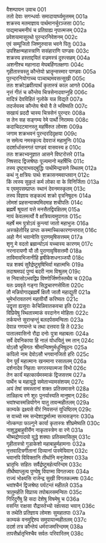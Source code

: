 वैशम्पायन उवाच	001  
ततो देवाः सगन्धर्वाः समादायार्घ्यमुत्तमम्	001a  
शक्रस्य मतमाज्ञाय पार्थमानर्चुरञ्जसा	001c  
पाद्यमाचमनीयं च प्रतिग्राह्य नृपात्मजम्	002a  
प्रवेशयामासुरथो पुरन्दरनिवेशनम्	002c  
एवं सम्पूजितो जिष्णुरुवास भवने पितुः	003a  
उपशिक्षन्महास्त्राणि ससंहाराणि पाण्डवः	003c  
शक्रस्य हस्ताद्दयितं वज्रमस्त्रं दुरुत्सहम्	004a  
अशनीश्च महानादा मेघबर्हिणलक्षणाः	004c  
गृहीतास्त्रस्तु कौन्तेयो भ्रातॄन्सस्मार पाण्डवः	005a  
पुरन्दरनियोगाच्च पञ्चाब्दमवसत्सुखी	005c  
ततः शक्रोऽब्रवीत्पार्थं कृतास्त्रं काल आगते	006a  
नृत्तं गीतं च कौन्तेय चित्रसेनादवाप्नुहि	006c  
वादित्रं देवविहितं नृलोके यन्न विद्यते	007a  
तदर्जयस्व कौन्तेय श्रेयो वै ते भविष्यति	007c  
सखायं प्रददौ चास्य चित्रसेनं पुरन्दरः	008a  
स तेन सह सङ्गम्य रेमे पार्थो निरामयः	008c  
कदाचिदटमानस्तु महर्षिरुत लोमशः	009a  
जगाम शक्रभवनं पुरन्दरदिदृक्षया	009c  
स समेत्य नमस्कृत्य देवराजं महामुनिः	010a  
ददर्शार्धासनगतं पाण्डवं वासवस्य ह	010c  
ततः शक्राभ्यनुज्ञात आसने विष्टरोत्तरे	011a  
निषसाद द्विजश्रेष्ठः पूज्यमानो महर्षिभिः	011c  
तस्य दृष्ट्वाभवद्बुद्धिः पार्थमिन्द्रासने स्थितम्	012a  
कथं नु क्षत्रियः पार्थः शक्रासनमवाप्तवान्	012c  
किं त्वस्य सुकृतं कर्म लोका वा के विनिर्जिताः	013a  
य एवमुपसम्प्राप्तः स्थानं देवनमस्कृतम्	013c  
तस्य विज्ञाय सङ्कल्पं शक्रो वृत्रनिषूदनः	014a  
लोमशं प्रहसन्वाक्यमिदमाह शचीपतिः	014c  
ब्रह्मर्षे श्रूयतां यत्ते मनसैतद्विवक्षितम्	015a  
नायं केवलमर्त्यो वै क्षत्रियत्वमुपागतः	015c  
महर्षे मम पुत्रोऽयं कुन्त्यां जातो महाभुजः	016a  
अस्त्रहेतोरिह प्राप्तः कस्माच्चित्कारणान्तरात्	016c  
अहो नैनं भवान्वेत्ति पुराणमृषिसत्तमम्	017a  
शृणु मे वदतो ब्रह्मन्योऽयं यच्चास्य कारणम्	017c  
नरनारायणौ यौ तौ पुराणावृषिसत्तमौ	018a  
ताविमावभिजानीहि हृषीकेशधनञ्जयौ	018c  
यन्न शक्यं सुरैर्द्रष्टुमृषिभिर्वा महात्मभिः	019a  
तदाश्रमपदं पुण्यं बदरी नाम विश्रुतम्	019c  
स निवासोऽभवद्विप्र विष्णोर्जिष्णोस्तथैव च	020a  
यतः प्रववृते गङ्गा सिद्धचारणसेविता	020c  
तौ मन्नियोगाद्ब्रह्मर्षे क्षितौ जातौ महाद्युती	021a  
भूमेर्भारावतरणं महावीर्यौ करिष्यतः	021c  
उद्वृत्ता ह्यसुराः केचिन्निवातकवचा इति	022a  
विप्रियेषु स्थितास्माकं वरदानेन मोहिताः	022c  
तर्कयन्ते सुरान्हन्तुं बलदर्पसमन्विताः	023a  
देवान्न गणयन्ते च तथा दत्तवरा हि ते	023c  
पातालवासिनो रौद्रा दनोः पुत्रा महाबलाः	024a  
सर्वे देवनिकाया हि नालं योधयितुं स्म तान्	024c  
योऽसौ भूमिगतः श्रीमान्विष्णुर्मधुनिषूदनः	025a  
कपिलो नाम देवोऽसौ भगवानजितो हरिः	025c  
येन पूर्वं महात्मानः खनमाना रसातलम्	026a  
दर्शनादेव निहताः सगरस्यात्मजा विभो	026c  
तेन कार्यं महत्कार्यमस्माकं द्विजसत्तम	027a  
पार्थेन च महायुद्धे समेताभ्यामसंशयम्	027c  
अयं तेषां समस्तानां शक्तः प्रतिसमासने	028a  
तान्निहत्य रणे शूरः पुनर्यास्यति मानुषान्	028c  
भवांश्चास्मन्नियोगेन यातु तावन्महीतलम्	029a  
काम्यके द्रक्ष्यसे वीरं निवसन्तं युधिष्ठिरम्	029c  
स वाच्यो मम सन्देशाद्धर्मात्मा सत्यसङ्गरः	030a  
नोत्कण्ठा फाल्गुने कार्या कृतास्त्रः शीघ्रमेष्यति	030c  
नाशुद्धबाहुवीर्येण नाकृतास्त्रेण वा रणे	031a  
भीष्मद्रोणादयो युद्धे शक्याः प्रतिसमासितुम्	031c  
गृहीतास्त्रो गुडाकेशो महाबाहुर्महामनाः	032a  
नृत्तवादित्रगीतानां दिव्यानां पारमेयिवान्	032c  
भवानपि विविक्तानि तीर्थानि मनुजेश्वर	033a  
भ्रातृभिः सहितः सर्वैर्द्रष्टुमर्हत्यरिन्दम	033c  
तीर्थेष्वाप्लुत्य पुण्येषु विपाप्मा विगतज्वरः	034a  
राज्यं भोक्ष्यसि राजेन्द्र सुखी विगतकल्मषः	034c  
भवांश्चैनं द्विजश्रेष्ठ पर्यटन्तं महीतले	035a  
त्रातुमर्हति विप्राग्र्य तपोबलसमन्वितः	035c  
गिरिदुर्गेषु हि सदा देशेषु विषमेषु च	036a  
वसन्ति राक्षसा रौद्रास्तेभ्यो रक्षेत्सदा भवान्	036c  
स तथेति प्रतिज्ञाय लोमशः सुमहातपाः	037a  
काम्यकं वनमुद्दिश्य समुपायान्महीतलम्	037c  
ददर्श तत्र कौन्तेयं धर्मराजमरिन्दमम्	038a  
तापसैर्भ्रातृभिश्चैव सर्वतः परिवारितम्	038c  
